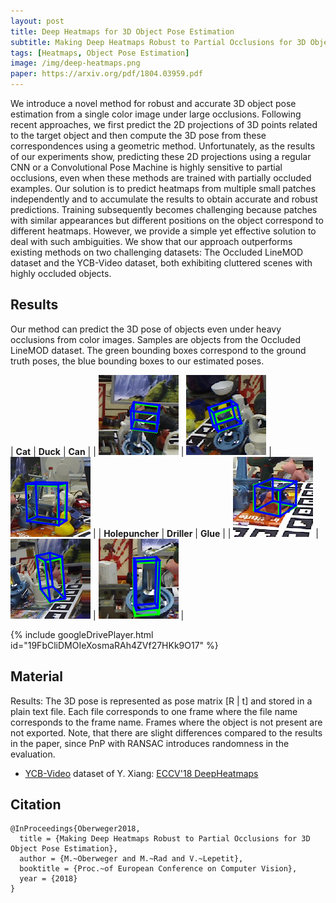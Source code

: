 ```yaml
---
layout: post
title: Deep Heatmaps for 3D Object Pose Estimation
subtitle: Making Deep Heatmaps Robust to Partial Occlusions for 3D Object Pose Estimation
tags: [Heatmaps, Object Pose Estimation]
image: /img/deep-heatmaps.png
paper: https://arxiv.org/pdf/1804.03959.pdf
---
```


We introduce a novel method for robust and accurate 3D object pose estimation from a single color image under large occlusions. Following recent approaches, we first predict the 2D projections of 3D points related to the target object and then compute the 3D pose from these correspondences using a geometric method. Unfortunately, as the results of our experiments show, predicting these 2D projections using a regular CNN or a Convolutional Pose Machine is highly sensitive to partial occlusions, even when these methods are trained with partially occluded examples. Our solution is to predict heatmaps from multiple small patches independently and to accumulate the results to obtain accurate and robust predictions. Training subsequently becomes challenging because patches with similar appearances but different positions on the object correspond to different heatmaps. However, we provide a simple yet effective solution to deal with such ambiguities. We show that our approach outperforms existing methods on two challenging datasets: The Occluded LineMOD dataset and the YCB-Video dataset, both exhibiting cluttered scenes with highly occluded objects.

## Results

Our method can predict the 3D pose of objects even under heavy occlusions from color images. Samples are objects from the Occluded LineMOD dataset. The green bounding boxes correspond to the ground truth poses, the blue bounding boxes to our estimated poses.

| **Cat** | **Duck** | **Can** |
| ![result](/img/deep-heatmaps-cat.gif) | ![result](/img/deep-heatmaps-duck.gif) | ![result](/img/deep-heatmaps-can.gif) |
| **Holepuncher** | **Driller** | **Glue** |
| ![result](/img/deep-heatmaps-holepuncher.gif) | ![result](/img/deep-heatmaps-driller.gif) | ![result](/img/deep-heatmaps-glue.gif) |

{% include googleDrivePlayer.html id="19FbCliDMOIeXosmaRAh4ZVf27HKk9O17" %}

## Material

Results: The 3D pose is represented as pose matrix [R &#124; t] and stored in a plain text file. Each file corresponds to one frame where the file name corresponds to the frame name. Frames where the object is not present are not exported. Note, that there are slight differences compared to the results in the paper, since PnP with RANSAC introduces randomness in the evaluation.

- [YCB-Video](https://rse-lab.cs.washington.edu/projects/posecnn/) dataset of Y. Xiang: [ECCV'18 DeepHeatmaps](https://drive.google.com/open?id=1jGg02zpqFKc8X7PmjKIbe5ZJzvTS9j5u)


## Citation

```
@InProceedings{Oberweger2018,
  title = {Making Deep Heatmaps Robust to Partial Occlusions for 3D Object Pose Estimation},
  author = {M.~Oberweger and M.~Rad and V.~Lepetit},
  booktitle = {Proc.~of European Conference on Computer Vision},
  year = {2018}
}
```
